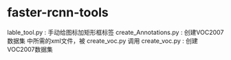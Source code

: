 # faster-rcnn-tools

lable_tool.py    :          手动给图标加矩形框标签
create_Annotations.py : 创建VOC2007数据集 中所需的xml文件，被  create_voc.py 调用
create_voc.py   :          创建VOC2007数据集

